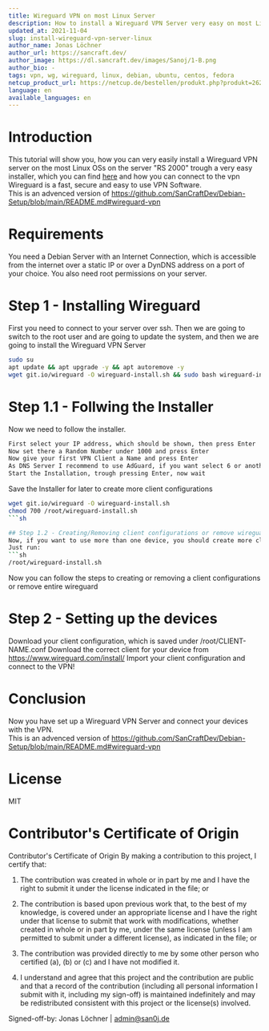 ```yaml
---
title: Wireguard VPN on most Linux Server
description: How to install a Wireguard VPN Server very easy on most Linux Servers
updated_at: 2021-11-04
slug: install-wireguard-vpn-server-linux
author_name: Jonas Löchner
author_url: https://sancraft.dev/
author_image: https://dl.sancraft.dev/images/Sanoj/1-B.png
author_bio: -
tags: vpn, wg, wireguard, linux, debian, ubuntu, centos, fedora
netcup_product_url: https://netcup.de/bestellen/produkt.php?produkt=2623
language: en
available_languages: en
---
```


# Introduction
This tutorial will show you, how you can very easily install a Wireguard VPN server on the most Linux OSs on the server "RS 2000" trough a very easy installer, which you can find [here](https://github.com/Nyr/wireguard-install) and how you can connect to the vpn <br>
Wireguard is a fast, secure and easy to use VPN Software. <br>
This is an advenced version of https://github.com/SanCraftDev/Debian-Setup/blob/main/README.md#wireguard-vpn

# Requirements
You need a Debian Server with an Internet Connection, which is accessible from the internet ​over a static IP or over a DynDNS address on a port of your choice. You also need root permissions on your server.

# Step 1 - Installing Wireguard
First you need to connect to your server over ssh.
Then we are going to switch to the root user and are going to update the system, and then we are going to install the Wireguard VPN Server
```sh
sudo su
apt update && apt upgrade -y && apt autoremove -y
wget git.io/wireguard -O wireguard-install.sh && sudo bash wireguard-install.sh
```

# Step 1.1 - Follwing the Installer
Now we need to follow the installer. <br>
```sh
First select your IP address, which should be shown, then press Enter
Now set there a Random Number under 1000 and press Enter
Now give your first VPN Client a Name and press Enter
As DNS Server I recommend to use AdGuard, if you want select 6 or another DNS server, now press Enter
Start the Installation, trough pressing Enter, now wait
```
Save the Installer for later to create more client configurations
```sh
wget git.io/wireguard -O wireguard-install.sh
chmod 700 /root/wireguard-install.sh
```sh

## Step 1.2 - Creating/Removing client configurations or remove wireguard - (Optional)
Now, if you want to use more than one device, you should create more client configurations.
Just run:
```sh
/root/wireguard-install.sh
```
Now you can follow the steps to creating or removing a client configurations or remove entire wireguard

# Step 2 - Setting up the devices
Download your client configuration, which is saved under /root/CLIENT-NAME.conf
Download the correct client for your device from https://www.wireguard.com/install/
Import your client configuration and connect to the VPN!

# Conclusion
Now you have set up a Wireguard VPN Server and connect your devices with the VPN. <br>
This is an advenced version of https://github.com/SanCraftDev/Debian-Setup/blob/main/README.md#wireguard-vpn

# License
MIT

# Contributor's Certificate of Origin
Contributor's Certificate of Origin By making a contribution to this project, I certify that:

 1) The contribution was created in whole or in part by me and I have the right to submit it under the license indicated in the file; or

 2) The contribution is based upon previous work that, to the best of my knowledge, is covered under an appropriate license and I have the right under that license to submit that work with modifications, whether created in whole or in part by me, under the same license (unless I am permitted to submit under a different license), as indicated in the file; or

 3) The contribution was provided directly to me by some other person who certified (a), (b) or (c) and I have not modified it.

 4) I understand and agree that this project and the contribution are public and that a record of the contribution (including all personal information I submit with it, including my sign-off) is maintained indefinitely and may be redistributed consistent with this project or the license(s) involved.

Signed-off-by: Jonas Löchner | [admin@san0j.de](mailto:admin@san0j.de)
